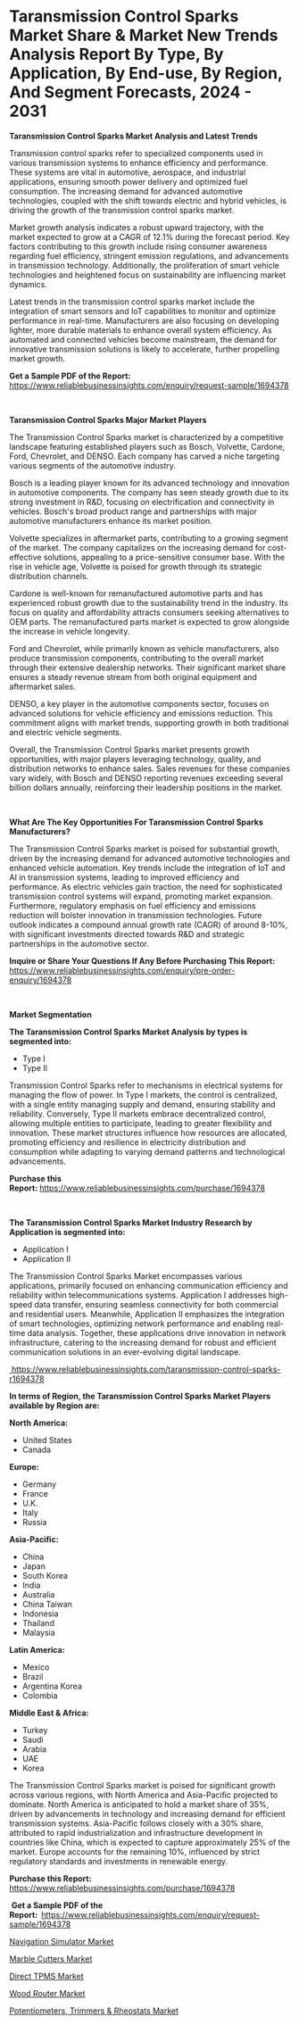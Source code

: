 <p><h1>Taransmission Control Sparks Market Share & Market New Trends Analysis Report By Type, By Application, By End-use, By Region, And Segment Forecasts, 2024 - 2031</h1></p><p><strong>Taransmission Control Sparks Market Analysis and Latest Trends</strong></p>
<p><p>Transmission control sparks refer to specialized components used in various transmission systems to enhance efficiency and performance. These systems are vital in automotive, aerospace, and industrial applications, ensuring smooth power delivery and optimized fuel consumption. The increasing demand for advanced automotive technologies, coupled with the shift towards electric and hybrid vehicles, is driving the growth of the transmission control sparks market.</p><p>Market growth analysis indicates a robust upward trajectory, with the market expected to grow at a CAGR of 12.1% during the forecast period. Key factors contributing to this growth include rising consumer awareness regarding fuel efficiency, stringent emission regulations, and advancements in transmission technology. Additionally, the proliferation of smart vehicle technologies and heightened focus on sustainability are influencing market dynamics.</p><p>Latest trends in the transmission control sparks market include the integration of smart sensors and IoT capabilities to monitor and optimize performance in real-time. Manufacturers are also focusing on developing lighter, more durable materials to enhance overall system efficiency. As automated and connected vehicles become mainstream, the demand for innovative transmission solutions is likely to accelerate, further propelling market growth.</p></p>
<p><strong>Get a Sample PDF of the Report:&nbsp;</strong> <a href="https://www.reliablebusinessinsights.com/enquiry/request-sample/1694378?utm_campaign=1119&utm_medium=2&utm_source=Github&utm_content=ia&utm_term=06102024&utm_id=taransmission-control-sparks">https://www.reliablebusinessinsights.com/enquiry/request-sample/1694378</a></p>
<p>&nbsp;</p>
<p><strong>Taransmission Control Sparks Major Market Players</strong></p>
<p><p>The Transmission Control Sparks market is characterized by a competitive landscape featuring established players such as Bosch, Volvette, Cardone, Ford, Chevrolet, and DENSO. Each company has carved a niche targeting various segments of the automotive industry.</p><p>Bosch is a leading player known for its advanced technology and innovation in automotive components. The company has seen steady growth due to its strong investment in R&D, focusing on electrification and connectivity in vehicles. Bosch's broad product range and partnerships with major automotive manufacturers enhance its market position.</p><p>Volvette specializes in aftermarket parts, contributing to a growing segment of the market. The company capitalizes on the increasing demand for cost-effective solutions, appealing to a price-sensitive consumer base. With the rise in vehicle age, Volvette is poised for growth through its strategic distribution channels.</p><p>Cardone is well-known for remanufactured automotive parts and has experienced robust growth due to the sustainability trend in the industry. Its focus on quality and affordability attracts consumers seeking alternatives to OEM parts. The remanufactured parts market is expected to grow alongside the increase in vehicle longevity.</p><p>Ford and Chevrolet, while primarily known as vehicle manufacturers, also produce transmission components, contributing to the overall market through their extensive dealership networks. Their significant market share ensures a steady revenue stream from both original equipment and aftermarket sales.</p><p>DENSO, a key player in the automotive components sector, focuses on advanced solutions for vehicle efficiency and emissions reduction. This commitment aligns with market trends, supporting growth in both traditional and electric vehicle segments.</p><p>Overall, the Transmission Control Sparks market presents growth opportunities, with major players leveraging technology, quality, and distribution networks to enhance sales. Sales revenues for these companies vary widely, with Bosch and DENSO reporting revenues exceeding several billion dollars annually, reinforcing their leadership positions in the market.</p></p>
<p>&nbsp;</p>
<p><strong>What Are The Key Opportunities For Taransmission Control Sparks Manufacturers?</strong></p>
<p><p>The Transmission Control Sparks market is poised for substantial growth, driven by the increasing demand for advanced automotive technologies and enhanced vehicle automation. Key trends include the integration of IoT and AI in transmission systems, leading to improved efficiency and performance. As electric vehicles gain traction, the need for sophisticated transmission control systems will expand, promoting market expansion. Furthermore, regulatory emphasis on fuel efficiency and emissions reduction will bolster innovation in transmission technologies. Future outlook indicates a compound annual growth rate (CAGR) of around 8-10%, with significant investments directed towards R&D and strategic partnerships in the automotive sector.</p></p>
<p><strong>Inquire or Share Your Questions If Any Before Purchasing This Report:</strong> <a href="https://www.reliablebusinessinsights.com/enquiry/pre-order-enquiry/1694378?utm_campaign=1119&utm_medium=2&utm_source=Github&utm_content=ia&utm_term=06102024&utm_id=taransmission-control-sparks">https://www.reliablebusinessinsights.com/enquiry/pre-order-enquiry/1694378</a></p>
<p>&nbsp;</p>
<p><strong>Market Segmentation</strong></p>
<p><strong>The Taransmission Control Sparks Market Analysis by types is segmented into:</strong></p>
<p><ul><li>Type I</li><li>Type II</li></ul></p>
<p><p>Transmission Control Sparks refer to mechanisms in electrical systems for managing the flow of power. In Type I markets, the control is centralized, with a single entity managing supply and demand, ensuring stability and reliability. Conversely, Type II markets embrace decentralized control, allowing multiple entities to participate, leading to greater flexibility and innovation. These market structures influence how resources are allocated, promoting efficiency and resilience in electricity distribution and consumption while adapting to varying demand patterns and technological advancements.</p></p>
<p><strong>Purchase this Report:&nbsp;</strong><a href="https://www.reliablebusinessinsights.com/purchase/1694378?utm_campaign=1119&utm_medium=2&utm_source=Github&utm_content=ia&utm_term=06102024&utm_id=taransmission-control-sparks">https://www.reliablebusinessinsights.com/purchase/1694378</a></p>
<p>&nbsp;</p>
<p><strong>The Taransmission Control Sparks Market Industry Research by Application is segmented into:</strong></p>
<p><ul><li>Application I</li><li>Application II</li></ul></p>
<p><p>The Transmission Control Sparks Market encompasses various applications, primarily focused on enhancing communication efficiency and reliability within telecommunications systems. Application I addresses high-speed data transfer, ensuring seamless connectivity for both commercial and residential users. Meanwhile, Application II emphasizes the integration of smart technologies, optimizing network performance and enabling real-time data analysis. Together, these applications drive innovation in network infrastructure, catering to the increasing demand for robust and efficient communication solutions in an ever-evolving digital landscape.</p></p>
<p><a href="https://www.reliablebusinessinsights.com/taransmission-control-sparks-r1694378?utm_campaign=1119&utm_medium=2&utm_source=Github&utm_content=ia&utm_term=06102024&utm_id=taransmission-control-sparks">&nbsp;https://www.reliablebusinessinsights.com/taransmission-control-sparks-r1694378</a></p>
<p><strong>In terms of Region, the Taransmission Control Sparks Market Players available by Region are:</strong></p>
<p>
    <p> <strong> North America: </strong>
        <ul>
            <li>United States</li>
            <li>Canada</li>
        </ul>
        </p> 
    <p> <strong> Europe: </strong>
        <ul>
            <li>Germany</li>
            <li>France</li>
            <li>U.K.</li>
            <li>Italy</li>
            <li>Russia</li>
        </ul>
        </p> 
    <p> <strong> Asia-Pacific: </strong>
        <ul>
            <li>China</li>
            <li>Japan</li>
            <li>South Korea</li>
            <li>India</li>
            <li>Australia</li>
            <li>China Taiwan</li>
            <li>Indonesia</li>
            <li>Thailand</li>
            <li>Malaysia</li>
        </ul>
        </p> 
    <p> <strong> Latin America: </strong>
        <ul>
            <li>Mexico</li>
            <li>Brazil</li>
            <li>Argentina Korea</li>
            <li>Colombia</li>
        </ul>
        </p> 
    <p> <strong> Middle East & Africa: </strong>
        <ul>
            <li>Turkey</li>
            <li>Saudi</li>
            <li>Arabia</li>
            <li>UAE</li>
            <li>Korea</li>
        </ul>
    </p>
    </p>
<p><p>The Transmission Control Sparks market is poised for significant growth across various regions, with North America and Asia-Pacific projected to dominate. North America is anticipated to hold a market share of 35%, driven by advancements in technology and increasing demand for efficient transmission systems. Asia-Pacific follows closely with a 30% share, attributed to rapid industrialization and infrastructure development in countries like China, which is expected to capture approximately 25% of the market. Europe accounts for the remaining 10%, influenced by strict regulatory standards and investments in renewable energy.</p></p>
<p><strong>Purchase this Report: </strong><a href="https://www.reliablebusinessinsights.com/purchase/1694378?utm_campaign=1119&utm_medium=2&utm_source=Github&utm_content=ia&utm_term=06102024&utm_id=taransmission-control-sparks">https://www.reliablebusinessinsights.com/purchase/1694378</a></p>
<p>&nbsp;<strong>Get a Sample PDF of the Report:&nbsp;&nbsp;</strong><a href="https://www.reliablebusinessinsights.com/enquiry/request-sample/1694378?utm_campaign=1119&utm_medium=2&utm_source=Github&utm_content=ia&utm_term=06102024&utm_id=taransmission-control-sparks">https://www.reliablebusinessinsights.com/enquiry/request-sample/1694378</a></p>
<p><strong></strong></p>
<p><p><a href="https://www.linkedin.com/pulse/investing-navigation-simulator-market-trends-leading-ad2je?utm_campaign=1119&utm_medium=2&utm_source=Github&utm_content=ia&utm_term=06102024&utm_id=taransmission-control-sparks">Navigation Simulator Market</a></p><p><a href="https://github.com/Dritamusajz475/Market-Research-Report-List-1/blob/main/marble-cutters-market.md?utm_campaign=1119&utm_medium=2&utm_source=Github&utm_content=ia&utm_term=06102024&utm_id=taransmission-control-sparks">Marble Cutters Market</a></p><p><a href="https://www.linkedin.com/pulse/global-perspectives-direct-tpms-market-trends-challenges-wkxje?utm_campaign=1119&utm_medium=2&utm_source=Github&utm_content=ia&utm_term=06102024&utm_id=taransmission-control-sparks">Direct TPMS Market</a></p><p><a href="https://github.com/irfadac/Market-Research-Report-List-5/blob/main/wood-router-market.md?utm_campaign=1119&utm_medium=2&utm_source=Github&utm_content=ia&utm_term=06102024&utm_id=taransmission-control-sparks">Wood Router Market</a></p><p><a href="https://issuu.com/reportprime-2/docs/potentiometers-trimmers-rheostats-m_adfc97fd3fc235?utm_campaign=1119&utm_medium=2&utm_source=Github&utm_content=ia&utm_term=06102024&utm_id=taransmission-control-sparks">Potentiometers, Trimmers & Rheostats Market</a></p></p>